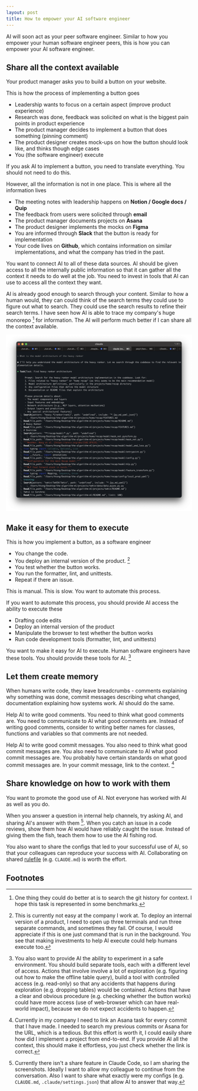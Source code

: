```yaml
---
layout: post
title: How to empower your AI software engineer
---
```

AI will soon act as your peer software engineer. Similar to how you empower your human software engineer peers, this is how you can empower your AI software engineer.



## Share all the context available

Your product manager asks you to build a button on your website.

This is how the process of implementing a button goes

- Leadership wants to focus on a certain aspect (improve product experience)
- Research was done, feedback was solicited on what is the biggest pain points in product experience
- The product manager decides to implement a button that does something (pinning comment)
- The product designer creates mock-ups on how the button should look like, and thinks though edge cases
- You (the software engineer) execute

If you ask AI to implement a button, you need to translate everything. You should not need to do this.

However, all the information is not in one place. This is where all the information lives

- The meeting notes with leadership happens on **Notion / Google docs / Quip**
- The feedback from users were solicited through **email**
- The product manager documents projects on **Asana**
- The product designer implements the mocks on **Figma**
- You are informed through **Slack** that the button is ready for implementation
- Your code lives on **Github**, which contains information on similar implementations, and what the company has tried in the past.

You want to connect AI to all of these data sources. AI should be given access to all the internally public information so that it can gather all the context it needs to do well at the job. You need to invest in tools that AI can use to access all the context they want.

AI is already good enough to search through your content. Similar to how a human would, they can could think of the search terms they could use to figure out what to search. They could use the search results to refine their search terms. I have seen how AI is able to trace my company's huge monorepo [^3] for information. The AI will perform much better if I can share all the context available.

![](/assets/search-example.png)

[^3]: One thing they could do better at is to search the git history for context. I hope this task is represented in some benchmarks.


## Make it easy for them to execute

This is how you implement a button, as a software engineer

- You change the code.
- You deploy an internal version of the product. [^2]
- You test whether the button works.
- You run the formatter, lint, and unittests.
- Repeat if there an issue.

This is manual. This is slow. You want to automate this process.

If you want to automate this process, you should provide AI access the ability to execute these
- Drafting code edits
- Deploy an internal version of the product
- Manipulate the browser to test whether the button works
- Run code development tools (formatter, lint, and unittests)

You want to make it easy for AI to execute. Human software engineers have these tools. You should provide these tools for AI. [^1]

[^1]: You also want to provide AI the ability to experiment in a safe environment. You should build separate tools, each with a different level of access. Actions that involve involve a lot of exploration (e.g. figuring out how to make the offline table query), build a tool with controlled access (e.g. read-only) so that any accidents that happens during exploration (e.g. dropping tables) would be contained. Actions that have a clear and obvious procedure (e.g. checking whether the button works) could have more access (use of web-browser which can have real-world impact), because we do not expect accidents to happen.

[^2]: This is currently not easy at the company I work at. To deploy an internal version of a product, I need to open up three terminals and run three separate commands, and sometimes they fail. Of course, I would appreciate if this is one just command that is run in the background. You see that making investments to help AI execute could help humans execute too.





## Let them create memory

When humans write code, they leave breadcrumbs - comments explaining why something was done, commit messages describing what changed, documentation explaining how systems work. AI should do the same.

Help AI to write good comments. You need to think what good comments are. You need to communicate to AI what good comments are. Instead of writing good comments, consider to writing better names for classes, functions and variables so that comments are not needed.

Help AI to write good commit messages. You also need to think what good commit messages are. You also need to communicate to AI what good commit messages are. You probably have certain standards on what good commit messages are. In your commit message, link to the context. [^4]

[^4]: Currently in my company I need to link an Asana task for every commit that I have made. I needed to search my previous commits or Asana for the URL, which is a tedious. But this effort is worth it, I could easily share how did I implement a project from end-to-end. If you provide AI all the context, this should make it effortless, you just check whether the link is correct.




## Share knowledge on how to work with them

You want to promote the good use of AI. Not everyone has worked with AI as well as you do.

When you answer a question in internal help channels, try asking AI, and sharing AI's answer with them [^5]. When you catch an issue in a code reviews, show them how AI would have reliably caught the issue. Instead of giving them the fish, teach them how to use the AI fishing rod.

You also want to share the configs that led to your successful use of AI, so that your colleagues can reproduce your success with AI. Collaborating on shared [rulefile](/2025/05/31/writing-claude-md) (e.g. `CLAUDE.md`) is worth the effort.

[^5]: Currently there isn't a share feature in Claude Code, so I am sharing the screenshots. Ideally I want to allow my colleague to continue from the conversation. Also I want to share what exactly were my configs (e.g.  `CLAUDE.md`, `.claude/settings.json`) that allow AI to answer that way.


## Footnotes
